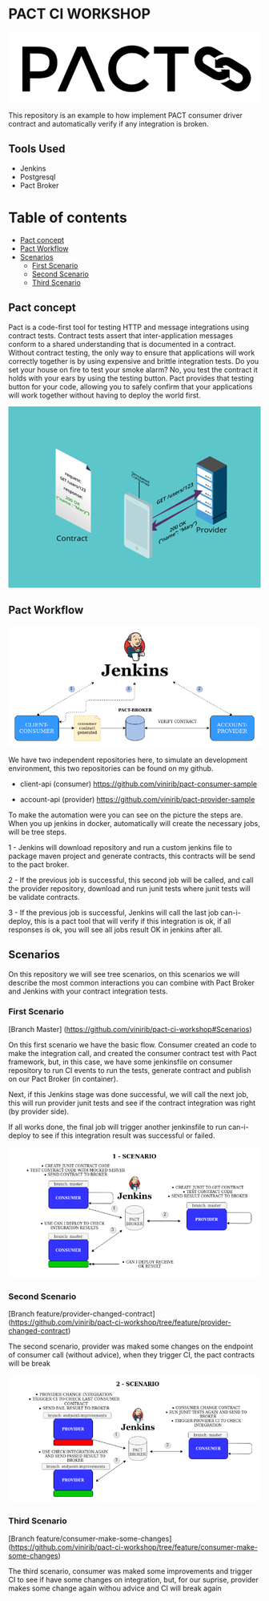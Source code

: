 # PACT CI WORKSHOP
![Pact Logo](imgs/pact-logo.PNG)

This repository is an example to how implement PACT consumer driver contract and automatically verify if any integration is broken.

## Tools Used

 - Jenkins
 - Postgresql
 - Pact Broker

 Table of contents
=================

<!--ts-->
   * [Pact concept](#Pact-concept)
   * [Pact Workflow](#Pact-Workflow)
   * [Scenarios](#Scenarios)
      * [First Scenario](#First-Scenario)
      * [Second Scenario](#Second-Scenario)
      * [Third Scenario](#Third-Scenario)

<!--te-->

## Pact concept

Pact is a code-first tool for testing HTTP and message integrations using contract tests. Contract tests assert that inter-application messages conform to a shared understanding that is documented in a contract. Without contract testing, the only way to ensure that applications will work correctly together is by using expensive and brittle integration tests.
Do you set your house on fire to test your smoke alarm? No, you test the contract it holds with your ears by using the testing button. Pact provides that testing button for your code, allowing you to safely confirm that your applications will work together without having to deploy the world first.

![Pact Logo](imgs/slide_pact.gif)


## Pact Workflow 

![Pact Logo](imgs/PACT-CI-WORKSHOP.png)

We have two independent repositories here, to simulate an development environment, this two repositories can be found on my github.

 - client-api (consumer) https://github.com/vinirib/pact-consumer-sample

  - account-api (provider) https://github.com/vinirib/pact-provider-sample

To make the automation were you can see on the picture the steps are.
 When you up jenkins in docker, automatically will create the necessary jobs, will be tree steps.

 1 - Jenkins will download repository and run a custom jenkins file to package maven project and generate contracts, this contracts will be send to the pact broker.

 2 - If the previous job is successful, this second job will be called, and call the provider repository, download and run junit tests where junit tests will be validate contracts.

 3 -  If the previous job is successful, Jenkins will call the last job can-i-deploy, this is a pact tool that will verify if this integration is ok, if all responses is ok, you will see all jobs result OK in jenkins after all.

## Scenarios

On this repository we will see tree scenarios, on this scenarios we will describe the most common interactions you can combine with Pact Broker and Jenkins with your contract integration tests.


### First Scenario
[Branch Master] (https://github.com/vinirib/pact-ci-workshop#Scenarios)

On this first scenario we have the basic flow. Consumer created an code to make the integration call, and created the consumer contract test with Pact framework, but, in this case, we have some jenkinsfile on consumer repository to run CI events to run the tests, generate contract and publish on our Pact Broker (in container).

Next, if this Jenkins stage was done successful, we will call the next job, this will run provider junit tests and see if the contract integration was right (by provider side).

If all works done, the final job will trigger another jenkinsfile to run can-i-deploy to see if this integration result was successful or failed.

![Pact First Scenario](imgs/PACT-FIRST-SCENARIO.png)

### Second Scenario

[Branch feature/provider-changed-contract] (https://github.com/vinirib/pact-ci-workshop/tree/feature/provider-changed-contract)

The second scenario, provider was maked some changes on the endpoint of consumer call (without advice), when they trigger CI, the pact contracts will be break

![Pact Second Scenario](imgs/PACT-SECOND-SCENARIO.png)

### Third Scenario

[Branch feature/consumer-make-some-changes] (https://github.com/vinirib/pact-ci-workshop/tree/feature/consumer-make-some-changes)

The third scenario, consumer was maked some improvements and trigger CI to see if have some changes on integration, but, for our suprise, provider makes some change again withou advice and CI will break again




